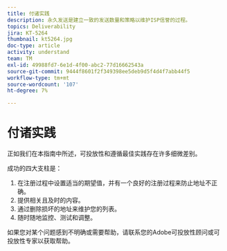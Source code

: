 ```yaml
---
title: 付诸实践
description: 永久发送是建立一致的发送数量和策略以维护ISP信誉的过程。
topics: Deliverability
jira: KT-5264
thumbnail: kt5264.jpg
doc-type: article
activity: understand
team: TM
exl-id: 49988fd7-6e1d-4f00-abc2-77d16662543a
source-git-commit: 9444f8601f2f349398ee5deb9d5f4d4f7abb44f5
workflow-type: tm+mt
source-wordcount: '107'
ht-degree: 7%

---
```


# 付诸实践

正如我们在本指南中所述，可投放性和遵循最佳实践存在许多细微差别。

成功的四大支柱是：

1. 在注册过程中设置适当的期望值，并有一个良好的注册过程来防止地址不正确。
2. 提供相关且及时的内容。
3. 通过删除损坏的地址来维护您的列表。
4. 随时随地监控、测试和调整。

如果您对某个问题感到不明确或需要帮助，请联系您的Adobe可投放性顾问或可投放性专家以获取帮助。
